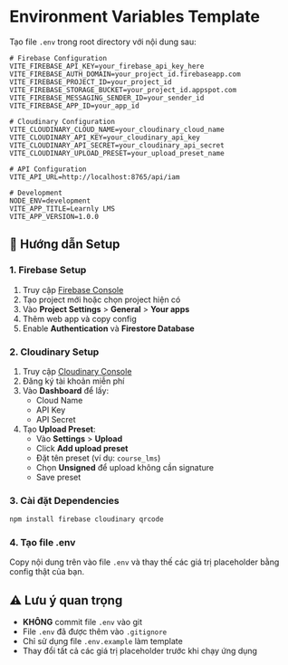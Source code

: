 # Environment Variables Template

Tạo file `.env` trong root directory với nội dung sau:

```env
# Firebase Configuration
VITE_FIREBASE_API_KEY=your_firebase_api_key_here
VITE_FIREBASE_AUTH_DOMAIN=your_project_id.firebaseapp.com
VITE_FIREBASE_PROJECT_ID=your_project_id
VITE_FIREBASE_STORAGE_BUCKET=your_project_id.appspot.com
VITE_FIREBASE_MESSAGING_SENDER_ID=your_sender_id
VITE_FIREBASE_APP_ID=your_app_id

# Cloudinary Configuration
VITE_CLOUDINARY_CLOUD_NAME=your_cloudinary_cloud_name
VITE_CLOUDINARY_API_KEY=your_cloudinary_api_key
VITE_CLOUDINARY_API_SECRET=your_cloudinary_api_secret
VITE_CLOUDINARY_UPLOAD_PRESET=your_upload_preset_name

# API Configuration
VITE_API_URL=http://localhost:8765/api/iam

# Development
NODE_ENV=development
VITE_APP_TITLE=Learnly LMS
VITE_APP_VERSION=1.0.0
```

## 🔧 Hướng dẫn Setup

### 1. Firebase Setup
1. Truy cập [Firebase Console](https://console.firebase.google.com/)
2. Tạo project mới hoặc chọn project hiện có
3. Vào **Project Settings** > **General** > **Your apps**
4. Thêm web app và copy config
5. Enable **Authentication** và **Firestore Database**

### 2. Cloudinary Setup
1. Truy cập [Cloudinary Console](https://cloudinary.com/console)
2. Đăng ký tài khoản miễn phí
3. Vào **Dashboard** để lấy:
   - Cloud Name
   - API Key
   - API Secret
4. Tạo **Upload Preset**:
   - Vào **Settings** > **Upload**
   - Click **Add upload preset**
   - Đặt tên preset (ví dụ: `course_lms`)
   - Chọn **Unsigned** để upload không cần signature
   - Save preset

### 3. Cài đặt Dependencies
```bash
npm install firebase cloudinary qrcode
```

### 4. Tạo file .env
Copy nội dung trên vào file `.env` và thay thế các giá trị placeholder bằng config thật của bạn.

## ⚠️ Lưu ý quan trọng

- **KHÔNG** commit file `.env` vào git
- File `.env` đã được thêm vào `.gitignore`
- Chỉ sử dụng file `.env.example` làm template
- Thay đổi tất cả các giá trị placeholder trước khi chạy ứng dụng
